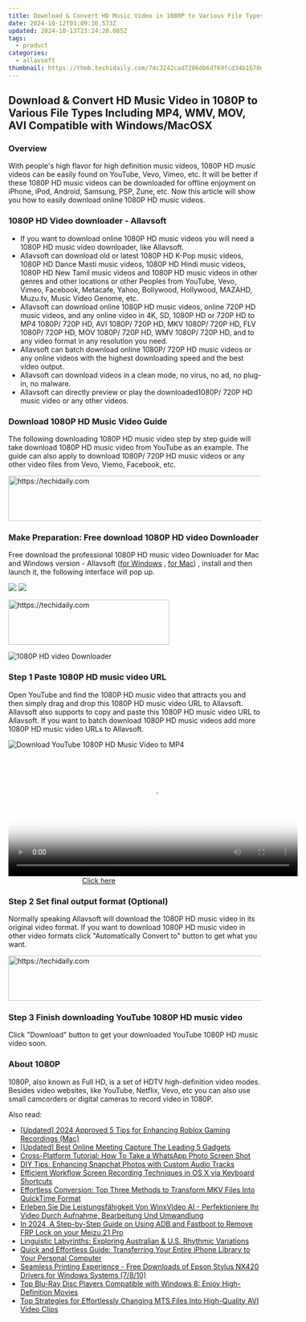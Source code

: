 ```yaml
---
title: Download & Convert HD Music Video in 1080P to Various File Types Including MP4, WMV, MOV, AVI Compatible with Windows/MacOSX
date: 2024-10-12T03:09:16.573Z
updated: 2024-10-13T23:24:20.085Z
tags:
  - product
categories:
  - allavsoft
thumbnail: https://thmb.techidaily.com/7dc3242cad7286db6d769fcd34b1b78d40476e1dfb3c6263b3c392cdb20ad5e5.png
---
```


## Download & Convert HD Music Video in 1080P to Various File Types Including MP4, WMV, MOV, AVI Compatible with Windows/MacOSX

### Overview

With people's high flavor for high definition music videos, 1080P HD music videos can be easily found on YouTube, Vevo, Vimeo, etc. It will be better if these 1080P HD music videos can be downloaded for offline enjoyment on iPhone, iPod, Android, Samsung, PSP, Zune, etc. Now this article will show you how to easily download online 1080P HD music videos.

### 1080P HD Video downloader - Allavsoft

* If you want to download online 1080P HD music videos you will need a 1080P HD music video downloader, like Allavsoft.
* Allavsoft can download old or latest 1080P HD K-Pop music videos, 1080P HD Dance Masti music videos, 1080P HD Hindi music videos, 1080P HD New Tamil music videos and 1080P HD music videos in other genres and other locations or other Peoples from YouTube, Vevo, Vimeo, Facebook, Metacafe, Yahoo, Bollywood, Hollywood, MAZAHD, Muzu.tv, Music Video Genome, etc.
* Allavsoft can download online 1080P HD music videos, online 720P HD music videos, and any online video in 4K, SD, 1080P HD or 720P HD to MP4 1080P/ 720P HD, AVI 1080P/ 720P HD, MKV 1080P/ 720P HD, FLV 1080P/ 720P HD, MOV 1080P/ 720P HD, WMV 1080P/ 720P HD, and to any video format in any resolution you need.
* Allavsoft can batch download online 1080P/ 720P HD music videos or any online videos with the highest downloading speed and the best video output.
* Allavsoft can download videos in a clean mode, no virus, no ad, no plug-in, no malware.
* Allavsoft can directly preview or play the downloaded1080P/ 720P HD music video or any other videos.

### Download 1080P HD Music Video Guide

The following downloading 1080P HD music video step by step guide will take download 1080P HD music video from YouTube as an example. The guide can also apply to download 1080P/ 720P HD music videos or any other video files from Vevo, Viemo, Facebook, etc.

<!-- affiliate ads begin -->
<a href="https://appsumo.8odi.net/c/5597632/2043856/7443" target="_top" id="2043856">
  <img src="//a.impactradius-go.com/display-ad/7443-2043856" border="0" alt="https://techidaily.com" width="728" height="90"/>
</a>
<img height="0" width="0" src="https://appsumo.8odi.net/i/5597632/2043856/7443" style="position:absolute;visibility:hidden;" border="0" />
<!-- affiliate ads end -->

### Make Preparation: Free download 1080P HD video Downloader

Free download the professional 1080P HD music video Downloader for Mac and Windows version - Allavsoft ([for Windows](https://tools.techidaily.com/allavsoft/products/) , [for Mac](https://tools.techidaily.com/allavsoft/products/)) , install and then launch it, the following interface will pop up.

[![](https://www.allavsoft.com/how-to/../images/how-to/free-download-win.jpg)](https://tools.techidaily.com/allavsoft/products/) [![](https://www.allavsoft.com/how-to/../images/how-to/free-download-mac.jpg)](https://tools.techidaily.com/allavsoft/products/)

<!-- affiliate ads begin -->
<a href="https://wigfever.sjv.io/c/5597632/2014857/22899" target="_top" id="2014857">
  <img src="//a.impactradius-go.com/display-ad/22899-2014857" border="0" alt="https://techidaily.com" width="320" height="90"/>
</a>
<img height="0" width="0" src="https://wigfever.sjv.io/i/5597632/2014857/22899" style="position:absolute;visibility:hidden;" border="0" />
<!-- affiliate ads end -->

![1080P HD video Downloader](https://www.allavsoft.com/how-to/../images/allavsoft/screen-shot-600.jpg)

### Step 1 Paste 1080P HD music video URL

Open YouTube and find the 1080P HD music video that attracts you and then simply drag and drop this 1080P HD music video URL to Allavsoft. Allavsoft also supports to copy and paste this 1080P HD music video URL to Allavsoft. If you want to batch download 1080P HD music videos add more 1080P HD music video URLs to Allavsoft.

![Download YouTube 1080P HD Music Video to MP4](https://www.allavsoft.com/how-to/../images/how-to/download-rtmp-video/download-rtmp-video.jpg)

<!-- affiliate ads begin -->
<span id="1983553">
					<video width="576" height="240" style="cursor:pointer"
           poster="//a.impactradius-go.com/display-clicktoplayimage/1983553.png"
           onclick="if(!this.playClicked){this.play();this.setAttribute('controls',true);this.playClicked=true;}">
	   <source src="//a.impactradius-go.com/display-ad/22993-1983553">
	   <img src="//a.impactradius-go.com/display-clicktoplayimage/1983553.png" style="border: none; height: 100%; width: 100%; object-fit: contain">
	</video>
	<div style="width:360px;text-align:center"><a href="javascript:window.open(decodeURIComponent('https%3A%2F%2Fhomestyler.sjv.io%2Fc%2F5597632%2F1983553%2F22993'), '_blank');void(0);">Click here</a></div>
</span>
<img height="0" width="0" src="https://imp.pxf.io/i/5597632/1983553/22993" style="position:absolute;visibility:hidden;" border="0" />
<!-- affiliate ads end -->

### Step 2 Set final output format (Optional)

Normally speaking Allavsoft will download the 1080P HD music video in its original video format. If you want to download 1080P HD music video in other video formats click "Automatically Convert to" button to get what you want.

<!-- affiliate ads begin -->
<a href="https://appsumo.8odi.net/c/5597632/2068439/7443" target="_top" id="2068439">
  <img src="//a.impactradius-go.com/display-ad/7443-2068439" border="0" alt="https://techidaily.com" width="728" height="90"/>
</a>
<img height="0" width="0" src="https://appsumo.8odi.net/i/5597632/2068439/7443" style="position:absolute;visibility:hidden;" border="0" />
<!-- affiliate ads end -->

### Step 3 Finish downloading YouTube 1080P HD music video

Click "Download" button to get your downloaded YouTube 1080P HD music video soon.

### About 1080P

1080P, also known as Full HD, is a set of HDTV high-definition video modes. Besides video websites, like YouTube, Netflix, Vevo, etc you can also use small camcorders or digital cameras to record video in 1080P.

<ins class="adsbygoogle"
     style="display:block"
     data-ad-format="autorelaxed"
     data-ad-client="ca-pub-7571918770474297"
     data-ad-slot="1223367746"></ins>

<ins class="adsbygoogle"
     style="display:block"
     data-ad-client="ca-pub-7571918770474297"
     data-ad-slot="8358498916"
     data-ad-format="auto"
     data-full-width-responsive="true"></ins>

<span class="atpl-alsoreadstyle">Also read:</span>
<div><ul>
<li><a href="https://remote-screen-capture.techidaily.com/updated-2024-approved-5-tips-for-enhancing-roblox-gaming-recordings-mac/"><u>[Updated] 2024 Approved 5 Tips for Enhancing Roblox Gaming Recordings (Mac)</u></a></li>
<li><a href="https://video-capture.techidaily.com/updated-best-online-meeting-capture-the-leading-5-gadgets/"><u>[Updated] Best Online Meeting Capture The Leading 5 Gadgets</u></a></li>
<li><a href="https://win-extraordinary.techidaily.com/cross-platform-tutorial-how-to-take-a-whatsapp-photo-screen-shot/"><u>Cross-Platform Tutorial: How To Take a WhatsApp Photo Screen Shot</u></a></li>
<li><a href="https://win-extraordinary.techidaily.com/diy-tips-enhancing-snapchat-photos-with-custom-audio-tracks/"><u>DIY Tips: Enhancing Snapchat Photos with Custom Audio Tracks</u></a></li>
<li><a href="https://on-screen-recording.techidaily.com/efficient-workflow-screen-recording-techniques-in-os-x-via-keyboard-shortcuts/"><u>Efficient Workflow Screen Recording Techniques in OS X via Keyboard Shortcuts</u></a></li>
<li><a href="https://win-extraordinary.techidaily.com/effortless-conversion-top-three-methods-to-transform-mkv-files-into-quicktime-format/"><u>Effortless Conversion: Top Three Methods to Transform MKV Files Into QuickTime Format</u></a></li>
<li><a href="https://some-approaches.techidaily.com/erleben-sie-die-leistungsfahigkeit-von-winxvideo-ai-perfektioniere-ihr-video-durch-aufnahme-bearbeitung-und-umwandlung/"><u>Erleben Sie Die Leistungsfähigkeit Von WinxVideo AI - Perfektioniere Ihr Video Durch Aufnahme, Bearbeitung Und Umwandlung</u></a></li>
<li><a href="https://android-frp.techidaily.com/in-2024-a-step-by-step-guide-on-using-adb-and-fastboot-to-remove-frp-lock-on-your-meizu-21-pro-by-drfone-android/"><u>In 2024, A Step-by-Step Guide on Using ADB and Fastboot to Remove FRP Lock on your Meizu 21 Pro</u></a></li>
<li><a href="https://mondly-stories.techidaily.com/linguistic-labyrinths-exploring-australian-and-us-rhythmic-variations/"><u>Linguistic Labyrinths: Exploring Australian & U.S. Rhythmic Variations</u></a></li>
<li><a href="https://win-extraordinary.techidaily.com/quick-and-effortless-guide-transferring-your-entire-iphone-library-to-your-personal-computer/"><u>Quick and Effortless Guide: Transferring Your Entire iPhone Library to Your Personal Computer</u></a></li>
<li><a href="https://win-dash.techidaily.com/seamless-printing-experience-free-downloads-of-epson-stylus-nx420-drivers-for-windows-systems-7810/"><u>Seamless Printing Experience - Free Downloads of Epson Stylus NX420 Drivers for Windows Systems (7/8/10)</u></a></li>
<li><a href="https://win-extraordinary.techidaily.com/top-blu-ray-disc-players-compatible-with-windows-8-enjoy-high-definition-movies/"><u>Top Blu-Ray Disc Players Compatible with Windows 8: Enjoy High-Definition Movies</u></a></li>
<li><a href="https://win-extraordinary.techidaily.com/top-strategies-for-effortlessly-changing-mts-files-into-high-quality-avi-video-clips/"><u>Top Strategies for Effortlessly Changing MTS Files Into High-Quality AVI Video Clips</u></a></li>
</ul></div>

